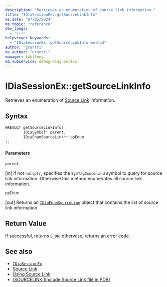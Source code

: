 ```yaml
---
description: "Retrieves an enumeration of source link information."
title: "IDiaSessionEx::getSourceLinkInfo"
ms.date: "07/05/2024"
ms.topic: "reference"
dev_langs:
  - "C++"
helpviewer_keywords:
  - "IDiaSessionEx::getSourceLinkInfo method"
author: "grantri"
ms.author: "grantri"
manager: twhitney
ms.subservice: debug-diagnostics
---
```

# IDiaSessionEx::getSourceLinkInfo

Retrieves an enumeration of [Source Link](https://github.com/dotnet/designs/blob/master/accepted/2020/diagnostics/source-link.md) information.

## Syntax

```C++
HRESULT getSourceLinkInfo(
        IDiaSymbol* parent,
        IDiaEnumSourceLink** ppEnum
);
```

#### Parameters

 `parent`

 [in] If not `nullptr`, specifies the `SymTagCompiland` symbol to query for source link information. Otherwise this method enumerates all source link information.

 `ppEnum`

[out] Returns an [`IDiaEnumSourceLine`](../../debugger/debug-interface-access/idiaenumsourcelink.md) object that contains the list of source link information .

## Return Value

 If successful, returns `S_OK`; otherwise, returns an error code.


## See also

- [`IDiaSessionEx`](../../debugger/debug-interface-access/idiasessionex.md)
- [Source Link](https://github.com/dotnet/designs/blob/master/accepted/2020/diagnostics/source-link.md)
- [Using Source Link](https://github.com/dotnet/sourcelink#using-source-link-in-c-projects)
- [/SOURCELINK (Include Source Link file in PDB)](/cpp/build/reference/sourcelink)
